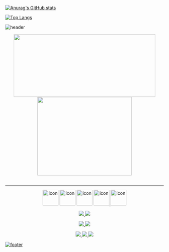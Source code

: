 [![Anurag's GitHub stats](https://github-readme-stats.vercel.app/api?username=soyeon-noh&theme=dark)](https://github.com/anuraghazra/github-readme-stats)

[![Top Langs](https://github-readme-stats.vercel.app/api/top-langs/?username=soyeon-noh&theme=dark&layout=compact)](https://github.com/anuraghazra/github-readme-stats)




![header](https://capsule-render.vercel.app/api?type=waving&color=7F7FD5&text=%20SILVER%20%20&height=200&fontSize=90&fontColor=ffffff)

<div align=center>
  <img style="height:200px;width:450px" src="https://github-profile-trophy.vercel.app/?username=SOYEON&margin-w=3&row=2&column=4">
  <img style="height:250px;width:300px" src="https://github-readme-stats.vercel.app/api/top-langs/?username=SOYEON&layout=compact" />
</div>

<br />

<hr>

<p align=center>
  <img src="https://techstack-generator.vercel.app/java-icon.svg" alt="icon" width="50" height="50" />
  <img src="https://techstack-generator.vercel.app/js-icon.svg" alt="icon" width="50" height="50" />
  <img src="https://techstack-generator.vercel.app/mysql-icon.svg" alt="icon" width="50" height="50" />
  <a href="https://github.com/SGIYLEVOELR"><img src="https://techstack-generator.vercel.app/github-icon.svg" alt="icon" width="50" height="50" />
  <img src="https://techstack-generator.vercel.app/prettier-icon.svg" alt="icon" width="50" height="50" />
</p>
<p align=center>
  <img src="https://img.shields.io/badge/HTML5-E34F26?style=flat&logo=HTML5&logoColor=white"/>
  <img src="https://img.shields.io/badge/CSS3-1572B6?style=flat&logo=CSS3&logoColor=white"/>
  <!-- <img src="https://img.shields.io/badge/JAVA-007396?style=flat&logo=Java&logoColor=white"/> -->
  <!-- <img src="https://img.shields.io/badge/JAVASCRIPT-F7DF1E?style=flat-square&logo=JavaScript&logoColor=white"/> -->
  
<p>
<p align=center>
  <img src="https://img.shields.io/badge/MYSQL-4479A1?style=flat&logo=MySQL&logoColor=white"/>
  <img src="https://img.shields.io/badge/MONGO_DB-47A248?style=flat&logo=MongoDB&logoColor=white"/>
</p>
<p align=center>
  <img src="https://img.shields.io/badge/SPRING-6DB33F?style=flat&logo=Spring&logoColor=white"/>
  <img src="https://img.shields.io/badge/VSCODE-007ACC?style=flat&logo=Visual Studio Code&logoColor=white"/>
  <img src="https://img.shields.io/badge/ANDROID_STUDIO-3DDC84?style=flat&logo=Android Studio&logoColor=white"/>
</p>  

![footer](https://capsule-render.vercel.app/api?section=footer&type=waving&color=7F7FD5)
